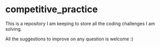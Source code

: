 # competitive_practice

This is a repository I am keeping to store all the coding challenges I am solving.

All the suggestions to improve on any question is welcome :) 

